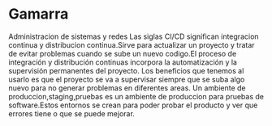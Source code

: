 # Gamarra
Administracion de sistemas y redes
Las siglas CI/CD significan integracion continua y distribucion continua.Sirve para actualizar un proyecto y tratar de evitar problemas cuando se sube un nuevo codigo.El proceso de integración y distribución continuas incorpora la automatización y la supervisión permanentes del proyecto.
Los beneficios que tenemos al usarlo es que el proyecto se va a supervisar siempre que se suba algo nuevo para no generar problemas en diferentes areas.
Un ambiente de produccion,staging,pruebas es un ambiente de produccion para pruebas de software.Estos entornos se crean para poder probar el producto y ver que errores tiene o que se puede mejorar.
